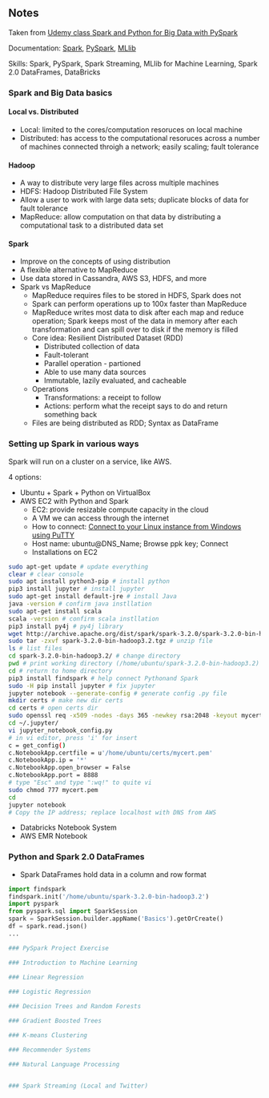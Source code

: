 ## Notes 

Taken from [Udemy class Spark and Python for Big Data with PySpark](https://www.udemy.com/course/spark-and-python-for-big-data-with-pyspark/)

Documentation:
[Spark](https://spark.apache.org/),
[PySpark](https://spark.apache.org/docs/latest/api/python/getting_started/index.html),
[MLlib](https://spark.apache.org/docs/latest/ml-guide.html)

Skills: Spark, PySpark, Spark Streaming, MLlib for Machine Learning, Spark 2.0 DataFrames, DataBricks 

### Spark and Big Data basics
#### Local vs. Distributed
* Local: limited to the cores/computation resoruces on local machine
* Distributed: has access to the computational resoruces across a number of machines connected throigh a network; easily scaling; fault tolerance

#### Hadoop
* A way to distribute very large files across multiple machines
* HDFS: Hadoop Distributed File System
* Allow a user to work with large data sets; duplicate blocks of data for fault tolerance
* MapReduce: allow computation on that data by distributing a computational task to a distributed data set

#### Spark
* Improve on the concepts of using distribution
* A flexible alternative to MapReduce
* Use data stored in Cassandra, AWS S3, HDFS, and more
* Spark vs MapReduce
  - MapReduce requires files to be stored in HDFS, Spark does not
  - Spark can perform operations up to 100x faster than MapReduce
  - MapReduce writes most data to disk after each map and reduce operation; Spark keeps most of the data in memory after each transformation and can spill over to disk if the memory is filled
  - Core idea: Resilient Distributed Dataset (RDD)
    - Distributed collection of data
    - Fault-tolerant
    - Parallel operation - partioned
    - Able to use many data sources
    - Immutable, lazily evaluated, and cacheable
  - Operations
    - Transformations: a receipt to follow
    - Actions: perform what the receipt says to do and return something back 
  - Files are being distributed as RDD; Syntax as DataFrame

### Setting up Spark in various ways
Spark will run on a cluster on a service, like AWS.

4 options:
* Ubuntu + Spark + Python on VirtualBox
* AWS EC2 with Python and Spark
  - EC2: provide resizable compute capacity in the cloud
  - A VM we can access through the internet
  - How to connect: [Connect to your Linux instance from Windows using PuTTY](https://docs.aws.amazon.com/AWSEC2/latest/UserGuide/putty.html)
  - Host name: ubuntu@DNS_Name; Browse ppk key; Connect
  - Installations on EC2
  
```bash
sudo apt-get update # update everything
clear # clear console
sudo apt install python3-pip # install python
pip3 install jupyter # install jupyter
sudo apt-get install default-jre # install Java
java -version # confirm java instllation
sudo apt-get install scala
scala -version # confirm scala instllation
pip3 install py4j # py4j library
wget http://archive.apache.org/dist/spark/spark-3.2.0/spark-3.2.0-bin-hadoop3.2.tgz # install Spark
sudo tar -zxvf spark-3.2.0-bin-hadoop3.2.tgz # unzip file
ls # list files
cd spark-3.2.0-bin-hadoop3.2/ # change directory
pwd # print working directory (/home/ubuntu/spark-3.2.0-bin-hadoop3.2)
cd # return to home directory
pip3 install findspark # help connect Pythonand Spark
sudo -H pip install jupyter # fix jupyter 
jupyter notebook --generate-config # generate config .py file
mkdir certs # make new dir certs
cd certs # open certs dir
sudo openssl req -x509 -nodes -days 365 -newkey rsa:2048 -keyout mycert.pem -out mycert.pem # create certification
cd ~/.jupyter/
vi jupyter_notebook_config.py
# in vi editor, press 'i' for insert
c = get_config()
c.NotebookApp.certfile = u'/home/ubuntu/certs/mycert.pem'
c.NotebookApp.ip = '*'
c.NotebookApp.open_browser = False
c.NotebookApp.port = 8888
# type "Esc" and type ":wq!" to quite vi
sudo chmod 777 mycert.pem
cd
jupyter notebook
# Copy the IP address; replace localhost with DNS from AWS
```

* Databricks Notebook System
* AWS EMR Notebook

### Python and Spark 2.0 DataFrames
* Spark DataFrames hold data in a column and row format

```python
import findspark
findspark.init('/home/ubuntu/spark-3.2.0-bin-hadoop3.2')
import pyspark
from pyspark.sql import SparkSession
spark = SparkSession.builder.appName('Basics').getOrCreate()
df = spark.read.json()
...

### PySpark Project Exercise

### Introduction to Machine Learning

### Linear Regression
 
### Logistic Regression

### Decision Trees and Random Forests

### Gradient Boosted Trees

### K-means Clustering

### Recommender Systems

### Natural Language Processing


### Spark Streaming (Local and Twitter)
